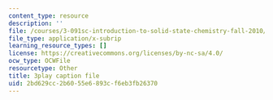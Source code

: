 ```yaml
---
content_type: resource
description: ''
file: /courses/3-091sc-introduction-to-solid-state-chemistry-fall-2010/2bd629cc2b6055e6893cf6eb3fb26370_U_dpm7SCIpg.vtt
file_type: application/x-subrip
learning_resource_types: []
license: https://creativecommons.org/licenses/by-nc-sa/4.0/
ocw_type: OCWFile
resourcetype: Other
title: 3play caption file
uid: 2bd629cc-2b60-55e6-893c-f6eb3fb26370
---
```

